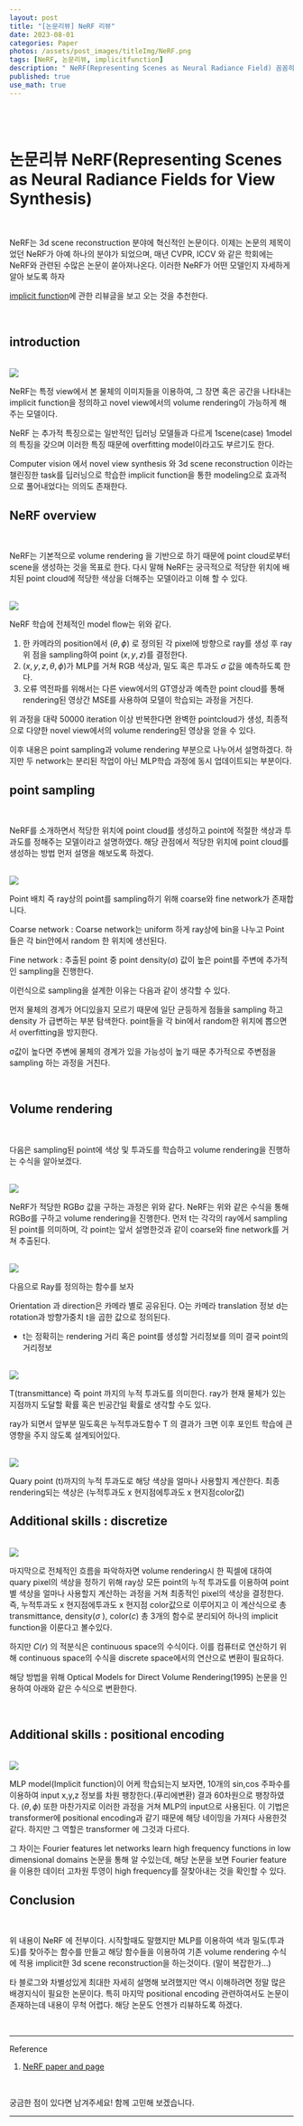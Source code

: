```yaml
---
layout: post
title: "[논문리뷰] NeRF 리뷰"
date: 2023-08-01
categories: Paper
photos: /assets/post_images/titleImg/NeRF.png
tags: [NeRF, 논문리뷰, implicitfunction] 
description: " NeRF(Representing Scenes as Neural Radiance Field) 꼼꼼히 리뷰하며 논문 읽는 능력을 길러보자"
published: true
use_math: true
---
```


<br/>
<br/>


# 논문리뷰 NeRF(Representing Scenes as Neural Radiance Fields for View Synthesis)


<br/>

NeRF는 3d scene reconstruction 분야에 혁신적인 논문이다. 이제는 논문의 제목이었던 NeRF가 아예 하나의 분야가 되었으며, 매년 CVPR, ICCV 와 같은 학회에는 NeRF와 관련된 수많은 논문이 쏟아져나온다. 이러한 NeRF가 어떤 모델인지 자세하게 알아 보도록 하자

[implicit function](https://donguk071.github.io/liif/%EB%85%BC%EB%AC%B8%EB%A6%AC%EB%B7%B0/2023/04/16/implicit/)에 관한 리뷰글을 보고 오는 것을 추천한다. 

<br/>

## introduction

<br/>
<img src="/assets/post_images/NeRF/Untitled.png" style="border:0;">
<br/>

NeRF는 특정 view에서 본 물체의 이미지들을 이용하여, 그 장면 혹은 공간을 나타내는 implicit function을 정의하고 novel view에서의 volume rendering이 가능하게 해주는 모델이다.

NeRF 는 추가적 특징으로는 일반적인 딥러닝 모델들과 다르게 1scene(case) 1model의 특징을 갖으며 이러한 특징 때문에 overfitting model이라고도 부르기도 한다.

Computer vision 에서 novel view synthesis 와 3d scene reconstruction 이라는 챌린징한 task를 딥러닝으로 학습한 implicit function을 통한 modeling으로 효과적으로 풀어내었다는 의의도 존재한다.
<br/>

## NeRF overview

<br/>

NeRF는 기본적으로 volume rendering 을 기반으로 하기 때문에 point cloud로부터 scene을 생성하는 것을 목표로 한다. 다시 말해 NeRF는 궁극적으로 적당한 위치에 배치된 point cloud에 적당한 색상을 더해주는 모델이라고 이해 할 수 있다.

<br/>
<img src="/assets/post_images/NeRF/Untitled%201.png" style="border:0;">
<br/>

NeRF 학습에 전체적인 model flow는 위와 같다. 

1. 한 카메라의 position에서 $(\theta,\phi)$ 로 정의된 각 pixel에 방향으로 ray를 생성 후 ray 위 점을 sampling하여 point $(x,y,z)$를 결정한다. 
2. $(x,y,z,\theta,\phi)$가 MLP를 거쳐 RGB 색상과, 밀도 혹은 투과도 $\sigma$ 값을 예측하도록 한다. 
3. 오류 역전파를 위해서는 다른 view에서의 GT영상과 예측한 point cloud를 통해 rendering된 영상간 MSE를 사용하여 모델이 학습되는 과정을 거친다.

위 과정을 대략 50000 iteration 이상 반복한다면 완벽한 pointcloud가 생성, 최종적으로 다양한 novel view에서의 volume rendering된 영상을 얻을 수 있다.

이후 내용은 point sampling과 volume rendering 부분으로 나누어서 설명하겠다. 하지만 두 network는 분리된 작업이 아닌 MLP학습 과정에 동시 업데이트되는 부분이다.
<br/>

## point sampling

<br/>

NeRF를 소개하면서 적당한 위치에 point cloud를 생성하고 point에 적절한 색상과 투과도를 정해주는 모델이라고 설명하였다. 해당 관점에서 적당한 위치에 point cloud를 생성하는 방법 먼저 설명을 해보도록 하겠다.

<br/>
<img src="/assets/post_images/NeRF/Untitled%202.png" style="border:0;">
<br/>

Point 배치 즉 ray상의 point를 sampling하기 위해 coarse와 fine network가 존재합니다.

Coarse network : Coarse network는 uniform 하게 ray상에 bin을 나누고 Point 들은 각 bin안에서 random 한 위치에 생선된다.

Fine network : 추출된 point 중 point density(σ) 값이 높은 point를 주변에 추가적인 sampling을 진행한다.

이런식으로 sampling을 설계한 이유는 다음과 같이 생각할 수 있다. 

먼저 물체의 경계가 어디있을지 모르기 때문에 일단 균등하게 점들을 sampling 하고 density 가 급변하는 부분 탐색한다. point들을 각 bin에서 random한 위치에 뽑으면서 overfitting을 방지한다.

σ값이 높다면 주변에 물체의 경계가 있을 가능성이 높기 때문 추가적으로 주변점을 sampling 하는 과정을 거친다.

<br/>

## Volume rendering

<br/>

다음은 sampling된 point에 색상 및 투과도를 학습하고 volume rendering을 진행하는 수식을 알아보겠다.

<br/>
<img src="/assets/post_images/NeRF/Untitled%203.png" style="border:0;">
<br/>

NeRF가 적당한 RGBσ 값을 구하는 과정은 위와 같다. NeRF는 위와 같은 수식을 통해 RGBσ를 구하고 volume rendering을 진행한다. 먼저 t는 각각의 ray에서 sampling된 point를 의미하며, 각 point는 앞서 설명한것과 같이 coarse와 fine network를 거쳐 추출된다. 

<br/>
<img src="/assets/post_images/NeRF/Untitled%204.png" style="border:0;">
<br/>

다음으로 Ray를 정의하는 함수를 보자 

Orientation 과 direction은 카메라 별로 공유된다. O는 카메라 translation 정보 d는 rotation과 방향가중치 t을 곱한 값으로 정의된다. 

* t는 정확히는 rendering 거리 혹은 point를 생성할 거리정보를 의미 결국 point의 거리정보

<br/>
<img src="/assets/post_images/NeRF/Untitled%205.png" style="border:0;">
<br/>

T(transmittance) 즉 point 까지의 누적 투과도를 의미한다. ray가 현재 물체가 있는 지점까지 도달할 확률 혹은 빈공간일 확률로 생각할 수도 있다.

ray가 되면서 앞부분 밀도혹은 누적투과도함수 T 의 결과가 크면 이후 포인트 학습에 큰 영향을 주지 않도록 설계되어있다.

<br/>
<img src="/assets/post_images/NeRF/Untitled%206.png" style="border:0;">
<br/>

Quary point (t)까지의 누적 투과도로 해당 색상을 얼마나 사용할지 계산한다.
최종 rendering되는 색상은 (누적투과도 x 현지점에투과도 x 현지점color값)
<br/>

## Additional skills : discretize

<br/>
<img src="/assets/post_images/NeRF/Untitled%207.png" style="border:0;">
<br/>

마지막으로 전체적인 흐름을 파악하자면 volume rendering시 한 픽셀에 대하여 quary pixel의 색상을 정하기 위해 ray상 모든 point의 누적 투과도를 이용하여 point별 색상을 얼마나 사용할지 계산하는 과정을 거쳐 최종적인 pixel의 색상을 결정한다. 즉, 누적투과도 x 현지점에투과도 x 현지점 color값으로 이루어지고 이 계산식으로 총 transmittance, density($\sigma$ ), color($c$) 총 3개의 함수로 분리되어 하나의 implicit function을 이룬다고 볼수있다.

하지만 $C(r)$ 의 적분식은 continuous space의 수식이다. 이를 컴퓨터로 연산하기 위해 continuous space의 수식을 discrete space에서의 연산으로 변환이 필요하다.

해당 방법을 위해 Optical Models for Direct Volume Rendering(1995) 논문을 인용하여 아래와 같은 수식으로 변환한다.

<br/>

## Additional skills : positional encoding

<br/>
<img src="/assets/post_images/NeRF/Untitled%208.png" style="border:0;">
<br/>

MLP model(Implicit function)이 어케 학습되는지 보자면, 10개의 sin,cos 주파수를 이용하여 input x,y,z 정보를 차원 팽창한다.(푸리에변환) 결과 60차원으로 팽창하였다. $(\theta,\phi)$ 또한 마찬가지로 이러한 과정을 거쳐 MLP의 input으로 사용된다. 이 기법은 transformer에 positional encoding과 같기 때문에 해당 네이밍을 가져다 사용한것 같다. 하지만 그 역할은 transformer 에 그것과 다르다.

그 차이는 Fourier features let networks learn high frequency functions in low dimensional domains 논문을 통해 알 수있는데, 해당 논문을 보면 Fourier feature을 이용한 데이터 고차원 투영이 high frequency를 잘찾아내는 것을 확인할 수 있다.




## Conclusion
<br/>

위 내용이 NeRF 에 전부이다. 시작할때도 말했지만 MLP를 이용하여 색과 밀도(투과도)를 찾아주는 함수를 만들고 해당 함수들을 이용하여 기존 volume rendering 수식에 적용 implicit한 3d scene reconstruction을 하는것이다. (말이 복잡한가…)


타 블로그와 차별성있게 최대한 자세히 설명해 보려했지만 역시 이해하려면 정말 많은 배경지식이 필요한 논문이다. 특히 마지막 positional encoding 관련하여서도 논문이 존재하는데 내용이 무척 어렵다. 해당 논문도 언젠가 리뷰하도록 하겠다.

<br/>

---

Reference

1) [NeRF paper and page](https://www.matthewtancik.com/nerf)


<br/>


궁금한 점이 있다면 남겨주세요! 함께 고민해 보겠습니다.

------------------------